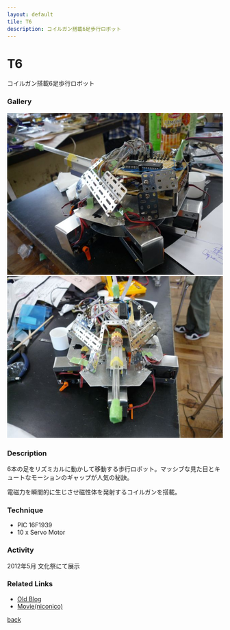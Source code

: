 ```yaml
---
layout: default
tile: T6
description: コイルガン搭載6足歩行ロボット
---
```

# T6

コイルガン搭載6足歩行ロボット

### Gallery

  ![](/img/2014/t6.jpg)
  ![](/img/2014/t62.jpg)

### Description

  6本の足をリズミカルに動かして移動する歩行ロボット。マッシブな見た目とキュートなモーションのギャップが人気の秘訣。

  電磁力を瞬間的に生じさせ磁性体を発射するコイルガンを搭載。

### Technique

  * PIC 16F1939
  * 10 x Servo Motor
  
### Activity

  2012年5月 文化祭にて展示

### Related Links

  * [Old Blog](http://sparks-row.blogspot.jp/2012/04/blog-post.html)
  * [Movie(niconico)](http://www.nicovideo.jp/watch/sm17568642)

[back](/)